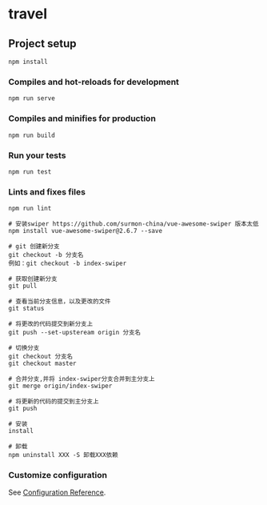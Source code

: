 # travel

## Project setup
```
npm install
```

### Compiles and hot-reloads for development
```
npm run serve
```

### Compiles and minifies for production
```
npm run build
```

### Run your tests
```
npm run test
```

### Lints and fixes files
```
npm run lint

# 安装swiper https://github.com/surmon-china/vue-awesome-swiper 版本太低
npm install vue-awesome-swiper@2.6.7 --save

# git 创建新分支
git checkout -b 分支名
例如：git checkout -b index-swiper

# 获取创建新分支
git pull

# 查看当前分支信息，以及更改的文件
git status

# 将更改的代码提交到新分支上
git push --set-upsteream origin 分支名

# 切换分支
git checkout 分支名
git checkout master

# 合并分支,并将 index-swiper分支合并到主分支上
git merge origin/index-swiper

# 将更新的代码的提交到主分支上
git push

# 安装
install

# 卸载
npm uninstall XXX -S 卸载XXX依赖

```

### Customize configuration
See [Configuration Reference](https://cli.vuejs.org/config/).
